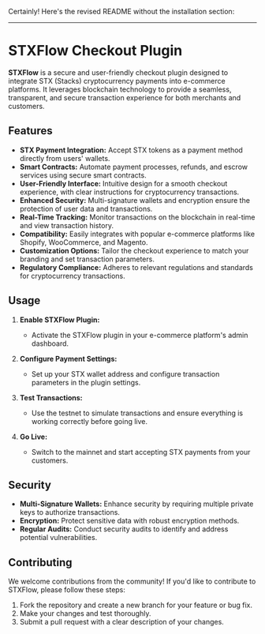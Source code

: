 Certainly! Here's the revised README without the installation section:

---

# STXFlow Checkout Plugin

**STXFlow** is a secure and user-friendly checkout plugin designed to integrate STX (Stacks) cryptocurrency payments into e-commerce platforms. It leverages blockchain technology to provide a seamless, transparent, and secure transaction experience for both merchants and customers.

## Features

- **STX Payment Integration:** Accept STX tokens as a payment method directly from users' wallets.
- **Smart Contracts:** Automate payment processes, refunds, and escrow services using secure smart contracts.
- **User-Friendly Interface:** Intuitive design for a smooth checkout experience, with clear instructions for cryptocurrency transactions.
- **Enhanced Security:** Multi-signature wallets and encryption ensure the protection of user data and transactions.
- **Real-Time Tracking:** Monitor transactions on the blockchain in real-time and view transaction history.
- **Compatibility:** Easily integrates with popular e-commerce platforms like Shopify, WooCommerce, and Magento.
- **Customization Options:** Tailor the checkout experience to match your branding and set transaction parameters.
- **Regulatory Compliance:** Adheres to relevant regulations and standards for cryptocurrency transactions.

## Usage

1. **Enable STXFlow Plugin:**
   - Activate the STXFlow plugin in your e-commerce platform's admin dashboard.

2. **Configure Payment Settings:**
   - Set up your STX wallet address and configure transaction parameters in the plugin settings.

3. **Test Transactions:**
   - Use the testnet to simulate transactions and ensure everything is working correctly before going live.

4. **Go Live:**
   - Switch to the mainnet and start accepting STX payments from your customers.

## Security

- **Multi-Signature Wallets:** Enhance security by requiring multiple private keys to authorize transactions.
- **Encryption:** Protect sensitive data with robust encryption methods.
- **Regular Audits:** Conduct security audits to identify and address potential vulnerabilities.

## Contributing

We welcome contributions from the community! If you'd like to contribute to STXFlow, please follow these steps:

1. Fork the repository and create a new branch for your feature or bug fix.
2. Make your changes and test thoroughly.
3. Submit a pull request with a clear description of your changes.
